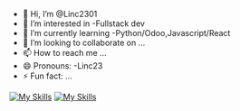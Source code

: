 - 👋 Hi, I’m @Linc2301
- 👀 I’m interested in -Fullstack dev
- 🌱 I’m currently learning -Python/Odoo,Javascript/React
- 💞️ I’m looking to collaborate on ...
- 📫 How to reach me ...
- 😄 Pronouns: -Linc23
- ⚡ Fun fact: ...
<!---
Linc2301/Linc2301 is a ✨ special ✨ repository because its `README.md` (this file) appears on your GitHub profile.
You can click the Preview link to take a look at your changes.
--->
[![My Skills](https://skillicons.dev/icons?i=js,html,css,pycharm,python,react)](https://skillicons.dev)
[![My Skills](https://skillicons.dev/icons?i=nodejs,figma&theme=light)](https://skillicons.dev)
